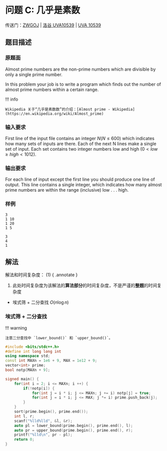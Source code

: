 # 问题 C: 几乎是素数

传送门：[ZWGOJ](http://81.68.64.169/problem.php?cid=1012&pid=2) | [洛谷 UVA10539](https://www.luogu.com.cn/problem/UVA10539) | [UVA 10539](https://onlinejudge.org/index.php?option=com_onlinejudge&Itemid=8&category=24&page=show_problem&problem=1480)

## 题目描述

### 原题面

Almost prime numbers are the non-prime numbers which are divisible by only a single prime number.

In this problem your job is to write a program which finds out the number of almost prime numbers within a certain range.

!!! info

    Wikipedia 关于“几乎是素数数”的介绍：[Almost prime - Wikipedia](https://en.wikipedia.org/wiki/Almost_prime)

### 输入要求

First line of the input file contains an integer $N (N \le 600)$ which indicates how many sets of inputs are there. Each of the next N lines make a single set of input. Each set contains two integer numbers low and high $(0 < low \ge high < 1012)$.

### 输出要求

For each line of input except the first line you should produce one line of output. This line contains a single integer, which indicates how many almost prime numbers are within the range (inclusive) low . . . high.

### 样例

<div class="grid" markdown>

```text
3
1 10
1 20
1 5
```

```text
3
4
1
```

</div>

## 解法

解法和时间复杂度： (1)
{ .annotate }

1.  此处时间复杂度为该解法的**算法部分**的时间复杂度，不是严谨的**整题**的时间复杂度

<!---->
- 埃式筛 + 二分查找 $O(n\log n)$

### 埃式筛 + 二分查找

!!! warning

    注意二分查找中 `lower_bound()` 和 `upper_bound()`。

```cpp hl_lines="18-19"
#include <bits/stdc++.h>
#define int long long int
using namespace std;
const int MAXn = 1e6 + 9, MAX = 1e12 + 9;
vector<int> prime;
bool notp[MAXn + 9];

signed main() {
    for(int i = 2; i <= MAXn; i ++) {
        if(!notp[i]) {
            for(int j = i * i; j <= MAXn; j += i) notp[j] = true;
            for(int j = i * i; j <= MAX; j *= i) prime.push_back(j);
        }
    }
    sort(prime.begin(), prime.end());
    int l, r;
    scanf("%lld%lld", &l, &r);
    auto pl = lower_bound(prime.begin(), prime.end(), l);
    auto pr = upper_bound(prime.begin(), prime.end(), r);
    printf("%lld\n", pr - pl);
    return 0;
}
```
